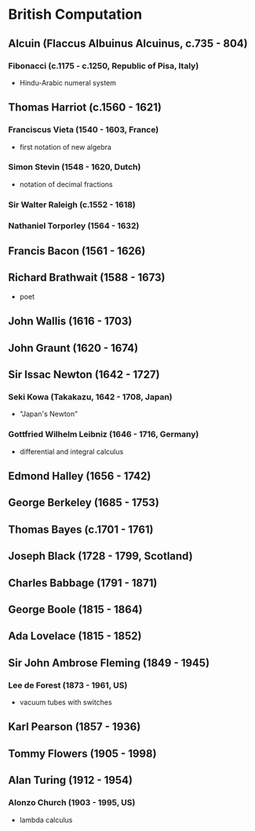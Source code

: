 # British Computation


## Alcuin (Flaccus Albuinus Alcuinus, c.735 - 804)

### Fibonacci (c.1175 - c.1250, Republic of Pisa, Italy)

- Hindu-Arabic numeral system


## Thomas Harriot (c.1560 - 1621)

### Franciscus Vieta (1540 - 1603, France)

- first notation of new algebra

### Simon Stevin (1548 - 1620, Dutch)

- notation of decimal fractions

### Sir Walter Raleigh (c.1552 - 1618)

### Nathaniel Torporley (1564 - 1632)


## Francis Bacon (1561 - 1626)

## Richard Brathwait (1588 - 1673)

- poet

## John Wallis (1616 - 1703)

## John Graunt (1620 - 1674)


## Sir Issac Newton (1642 - 1727)

### Seki Kowa (Takakazu, 1642 - 1708, Japan)

- "Japan's Newton"

### Gottfried Wilhelm Leibniz (1646 - 1716, Germany)

- differential and integral calculus 

## Edmond Halley (1656 - 1742)

## George Berkeley (1685 - 1753)


## Thomas Bayes (c.1701 - 1761)

## Joseph Black (1728 - 1799, Scotland)


## Charles Babbage (1791 - 1871)

## George Boole (1815 - 1864)

## Ada Lovelace (1815 - 1852)


## Sir John Ambrose Fleming (1849 - 1945)

### Lee de Forest (1873 - 1961, US)

- vacuum tubes with switches

## Karl Pearson (1857 - 1936)


## Tommy Flowers (1905 - 1998)

## Alan Turing (1912 - 1954)

### Alonzo Church (1903 - 1995, US)

- lambda calculus
